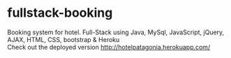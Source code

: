# fullstack-booking
Booking system for hotel. 
Full-Stack using Java, MySql, JavaScript, jQuery, AJAX, HTML, CSS, bootstrap &amp; Heroku <br/>
Check out the deployed version http://hotelpatagonia.herokuapp.com/
